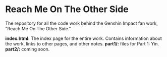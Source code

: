 # Reach Me On The Other Side
The repository for all the code work behind the Genshin Impact fan work, "Reach Me On The Other Side."


**index.html:** The index page for the entire work. Contains information about the work, links to other pages, and other notes.
**part1/:** files for Part 1: Yin.
**part2/:** coming soon.

